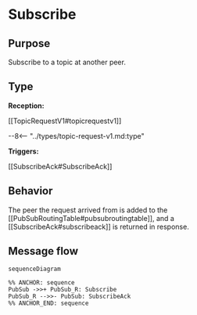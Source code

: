 <div class="message" markdown>


# Subscribe

## Purpose

<!-- --8<-- [start:purpose] -->
Subscribe to a topic at another peer.
<!-- --8<-- [end:purpose] -->

## Type

 <!-- --8<-- [start:type] -->
**Reception:**

[[TopicRequestV1#topicrequestv1]]

--8<-- "../types/topic-request-v1.md:type"

**Triggers:**

[[SubscribeAck#SubscribeAck]]

<!-- --8<-- [end:type] -->

## Behavior

<!-- --8<-- [start:behavior] -->
The peer the request arrived from is added to the [[PubSubRoutingTable#pubsubroutingtable]],
and a [[SubscribeAck#subscribeack]] is returned in response.
<!-- --8<-- [end:behavior] -->

## Message flow

<!-- --8<-- [start:messages] -->
```mermaid
sequenceDiagram

%% ANCHOR: sequence
PubSub ->>+ PubSub_R: Subscribe
PubSub_R -->>- PubSub: SubscribeAck
%% ANCHOR_END: sequence
```
<!-- --8<-- [end:messages] -->

</div>
